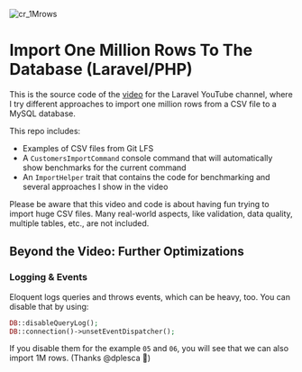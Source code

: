 
![cr_1Mrows](https://github.com/user-attachments/assets/3d762ef5-139d-45e4-ba6c-234cbb62b9d2)

# Import One Million Rows To The Database (Laravel/PHP)

This is the source code of the [video](https://youtu.be/CAi4WEKOT4A) for the Laravel YouTube channel, where I try different approaches to import one million rows from a CSV file to a MySQL database.

This repo includes:

- Examples of CSV files from Git LFS
- A `CustomersImportCommand` console command that will automatically show benchmarks for the current command
- An `ImportHelper` trait that contains the code for benchmarking and several approaches I show in the video

Please be aware that this video and code is about having fun trying to import huge CSV files. Many real-world aspects, like validation, data quality, multiple tables, etc., are not included.

## Beyond the Video: Further Optimizations

### Logging & Events

Eloquent logs queries and throws events, which can be heavy, too. You can disable that by using:

```php
DB::disableQueryLog();
DB::connection()->unsetEventDispatcher();
```

If you disable them for the example `05` and `06`, you will see that we can also import 1M rows. (Thanks @dplesca 🙏)
